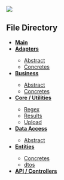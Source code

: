 <img src="https://i.hizliresim.com/mipu64w.png"></img> 

<h2>File Directory</h2>
<ul>
    <li><b><a href='https://github.com/icanerdogan/HRMS/blob/master/src/main/java/com/icanerdogan/HRMS/HrmsApplication.java'> Main </a> </b></li>
    <li><b><a href='https://github.com/icanerdogan/HRMS/tree/master/src/main/java/com/icanerdogan/HRMS/adapters'>Adapters</a></b></li>
        <ul>
            <li><a href='https://github.com/icanerdogan/HRMS/tree/master/src/main/java/com/icanerdogan/HRMS/adapters/abstracts'>Abstract</a></li>
            <li><a href='https://github.com/icanerdogan/HRMS/tree/master/src/main/java/com/icanerdogan/HRMS/adapters/concretes'>Concretes</a></li>
        </ul>
    <li><b><a href='https://github.com/icanerdogan/HRMS/tree/master/src/main/java/com/icanerdogan/HRMS/business'>Business</a></b></li>
        <ul>
            <li><a href='https://github.com/icanerdogan/HRMS/tree/master/src/main/java/com/icanerdogan/HRMS/business/abstracts'>Abstract</a></li>
            <li><a href='https://github.com/icanerdogan/HRMS/tree/master/src/main/java/com/icanerdogan/HRMS/business/concretes'>Concretes</a></li>
        </ul>
    <li><b><a href='https://github.com/icanerdogan/HRMS/tree/master/src/main/java/com/icanerdogan/HRMS/core'>Core / Utilities</a></b></li>
        <ul>
            <li><a href='https://github.com/icanerdogan/HRMS/tree/master/src/main/java/com/icanerdogan/HRMS/core/utilities/regex'>Regex</a></li>
            <li><a href='https://github.com/icanerdogan/HRMS/tree/master/src/main/java/com/icanerdogan/HRMS/core/utilities/results'>Results</a></li>
            <li><a href='https://github.com/icanerdogan/HRMS/tree/master/src/main/java/com/icanerdogan/HRMS/core/utilities/upload'>Upload</a></li>
        </ul>
    <li><b><a href='https://github.com/icanerdogan/HRMS/tree/master/src/main/java/com/icanerdogan/HRMS/dataAccess'>Data Access</a></b></li>
        <ul>
            <li><a href='https://github.com/icanerdogan/HRMS/tree/master/src/main/java/com/icanerdogan/HRMS/dataAccess/abstracts'>Abstract</a></li>
        </ul>
    <li><b><a href='https://github.com/icanerdogan/HRMS/tree/master/src/main/java/com/icanerdogan/HRMS/entities'>Entities</a></b></li>
        <ul>
            <li><a href='https://github.com/icanerdogan/HRMS/tree/master/src/main/java/com/icanerdogan/HRMS/entities/concretes'>Concretes</a></li>
            <li><a href='https://github.com/icanerdogan/HRMS/tree/master/src/main/java/com/icanerdogan/HRMS/entities/dtos'>dtos</a></li>
        </ul>
    <li><b><a href='https://github.com/icanerdogan/HRMS/tree/master/src/main/java/com/icanerdogan/HRMS/api'>API / Controllers</a></b></li>
<ul>
